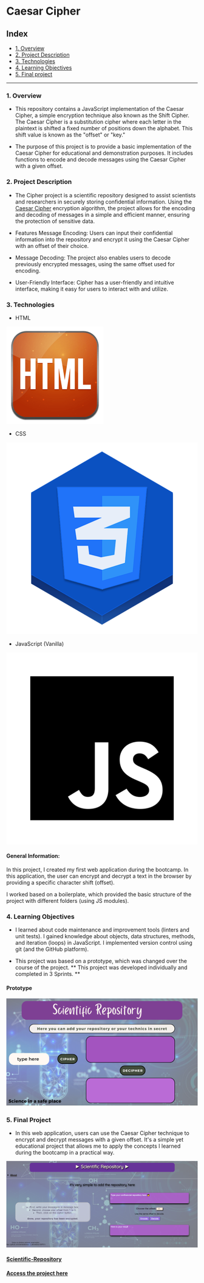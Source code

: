 # Caesar Cipher

## Index

* [1. Overview](#1-Overview)
* [2. Project Description](#2-Project_Description)
* [3. Technologies](#3-Technologies)
* [4. Learning Objectives](#4-Learning-Objectives)
* [5. Final project](Link-to-final-project)
***

### 1. Overview

- This repository contains a JavaScript implementation of the Caesar Cipher, a simple encryption technique also known as the Shift Cipher. The Caesar Cipher is a substitution cipher where each letter in the plaintext is shifted a fixed number of positions down the alphabet. This shift value is known as the "offset" or "key."

- The purpose of this project is to provide a basic implementation of the Caesar Cipher for educational and demonstration purposes. It includes functions to encode and decode messages using the Caesar Cipher with a given offset.

### 2. Project Description
- The Cipher project is a scientific repository designed to assist scientists and researchers in securely storing confidential information. Using the [Caesar Cipher](https://en.wikipedia.org/wiki/Caesar_cipher) encryption algorithm, the project allows for the encoding and decoding of messages in a simple and efficient manner, ensuring the protection of sensitive data.

* Features
Message Encoding: Users can input their confidential information into the repository and encrypt it using the Caesar Cipher with an offset of their choice.

* Message Decoding: The project also enables users to decode previously encrypted messages, using the same offset used for encoding.

* User-Friendly Interface: Cipher has a user-friendly and intuitive interface, making it easy for users to interact with and utilize.

### 3. Technologies
- HTML

![HTML Logo](src\images\html.ico.png)

- CSS

![HTML Logo](src\images\css.ico.png)

- JavaScript (Vanilla)

![HTML Logo](src\images\javacript.ico.png)


####       General Information: 

 In this project, I created my first web application during the bootcamp. In this application, the user can encrypt and decrypt a text in the browser by providing a specific character shift (offset).

I worked based on a boilerplate, which provided the basic structure of the project with different folders (using JS modules).

### 4. Learning Objectives

- I learned about code maintenance and improvement tools (linters and unit tests).
I gained knowledge about objects, data structures, methods, and iteration (loops) in JavaScript.
I implemented version control using git (and the GitHub platform).

- This project was based on a prototype, which was changed over the course of the project. ** This project was developed individually and completed in 3 Sprints. **
#### Prototype

![Prototype](/src/images/prototype_cipher.png)

### 5. Final Project

- In this web application, users can use the Caesar Cipher technique to encrypt and decrypt messages with a given offset. It's a simple yet educational project that allows me to apply the concepts I learned during the bootcamp in a practical way.


![Scientific Repository ](/src/images/final_project.png)


#### [Scientific-Repository](https://tamarataraujo.github.io/SAP011-cipher/)

#### [Access the project here](https://github.com/tamarataraujo/SAP011-cipher)



